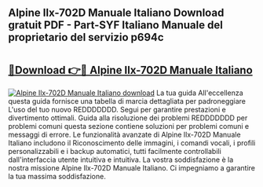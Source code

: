 ## Alpine Ilx-702D Manuale Italiano Download gratuit PDF - Part-SYF Italiano Manuale del proprietario del servizio p694c

# <h2><a href="http://dfgfjk.blite.top/?on=Alpine+Ilx-702D+Manuale+Italiano">🔗Download 👉🔴 Alpine Ilx-702D Manuale Italiano</a></h2>

[![Alpine Ilx-702D Manuale Italiano download](https://i.imgur.com/lujVjoI.png)](http://dfgfjk.blite.top/?on=Alpine+Ilx-702D+Manuale+Italiano)
La tua guida All'eccellenza questa guida fornisce una tabella di marcia dettagliata per padroneggiare L'uso del tuo nuovo REDDDDDDD. Segui per garantire prestazioni e divertimento ottimali. Guida alla risoluzione dei problemi REDDDDDDD per problemi comuni questa sezione contiene soluzioni per problemi comuni e messaggi di errore. Le funzionalità avanzate di Alpine Ilx-702D Manuale Italiano includono il Riconoscimento delle immagini, i comandi vocali, i profili personalizzabili e i backup automatici, tutti facilmente controllabili dall'interfaccia utente intuitiva e intuitiva. La vostra soddisfazione è la nostra missione Alpine Ilx-702D Manuale Italiano. Ci impegniamo a garantire la tua massima soddisfazione.
